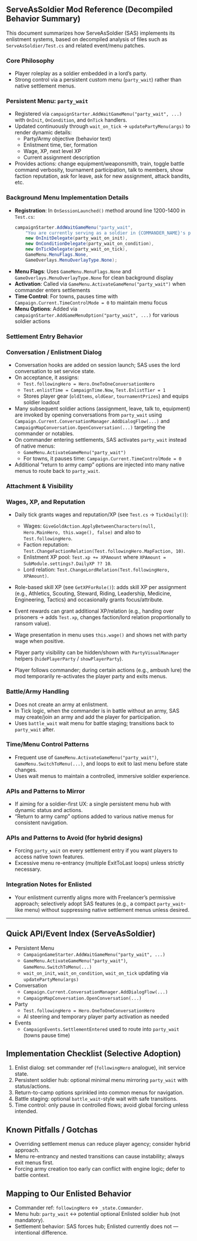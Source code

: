 ## ServeAsSoldier Mod Reference (Decompiled Behavior Summary)

This document summarizes how ServeAsSoldier (SAS) implements its enlistment systems, based on decompiled analysis of files such as `ServeAsSoldier/Test.cs` and related event/menu patches.

### Core Philosophy
- Player roleplay as a soldier embedded in a lord’s party.
- Strong control via a persistent custom menu (`party_wait`) rather than native settlement menus.

### Persistent Menu: `party_wait`
- Registered via `campaignStarter.AddWaitGameMenu("party_wait", ...)` with `OnInit`, `OnCondition`, and `OnTick` handlers.
- Updated continuously through `wait_on_tick` → `updatePartyMenu(args)` to render dynamic details:
  - Party/Army objective (behavior text)
  - Enlistment time, tier, formation
  - Wage, XP, next level XP
  - Current assignment description
- Provides actions: change equipment/weaponsmith, train, toggle battle command verbosity, tournament participation, talk to members, show faction reputation, ask for leave, ask for new assignment, attack bandits, etc.

### Background Menu Implementation Details
- **Registration**: In `OnSessionLaunched()` method around line 1200-1400 in `Test.cs`:
  ```csharp
  campaignStarter.AddWaitGameMenu("party_wait", 
      "You are currently serving as a soldier in {COMMANDER_NAME}'s party...",
      new OnInitDelegate(party_wait_on_init),
      new OnConditionDelegate(party_wait_on_condition),
      new OnTickDelegate(party_wait_on_tick),
      GameMenu.MenuFlags.None,
      GameOverlays.MenuOverlayType.None);
  ```
- **Menu Flags**: Uses `GameMenu.MenuFlags.None` and `GameOverlays.MenuOverlayType.None` for clean background display
- **Activation**: Called via `GameMenu.ActivateGameMenu("party_wait")` when commander enters settlements
- **Time Control**: For towns, pauses time with `Campaign.Current.TimeControlMode = 0` to maintain menu focus
- **Menu Options**: Added via `campaignStarter.AddGameMenuOption("party_wait", ...)` for various soldier actions

### Settlement Entry Behavior
### Conversation / Enlistment Dialog
- Conversation hooks are added on session launch; SAS uses the lord conversation to set service state.
- On acceptance, it assigns:
  - `Test.followingHero = Hero.OneToOneConversationHero`
  - `Test.enlistTime = CampaignTime.Now`, `Test.EnlistTier = 1`
  - Stores player gear (`oldItems`, `oldGear`, `tournamentPrizes`) and equips soldier loadout
- Many subsequent soldier actions (assignment, leave, talk to, equipment) are invoked by opening conversations from `party_wait` using `Campaign.Current.ConversationManager.AddDialogFlow(...)` and `CampaignMapConversation.OpenConversation(...)` targeting the commander or notables.
- On commander entering settlements, SAS activates `party_wait` instead of native menus:
  - `GameMenu.ActivateGameMenu("party_wait")`
  - For towns, it pauses time: `Campaign.Current.TimeControlMode = 0`
- Additional “return to army camp” options are injected into many native menus to route back to `party_wait`.

### Attachment & Visibility
### Wages, XP, and Reputation
- Daily tick grants wages and reputation/XP (see `Test.cs` → `TickDaily()`):
  - Wages: `GiveGoldAction.ApplyBetweenCharacters(null, Hero.MainHero, this.wage(), false)` and also to `Test.followingHero`.
  - Faction reputation: `Test.ChangeFactionRelation(Test.followingHero.MapFaction, 10)`.
  - Enlistment XP pool: `Test.xp += XPAmount` where `XPAmount = SubModule.settings?.DailyXP ?? 10`.
  - Lord relation: `Test.ChangeLordRelation(Test.followingHero, XPAmount)`.
- Role-based skill XP (see `GetXPForRole()`): adds skill XP per assignment (e.g., Athletics, Scouting, Steward, Riding, Leadership, Medicine, Engineering, Tactics) and occasionally grants focus/attribute.
- Event rewards can grant additional XP/relation (e.g., handing over prisoners → adds `Test.xp`, changes faction/lord relation proportionally to ransom value).
- Wage presentation in menu uses `this.wage()` and shows net with party wage when positive.

- Player party visibility can be hidden/shown with `PartyVisualManager` helpers (`hidePlayerParty` / `showPlayerParty`).
- Player follows commander; during certain actions (e.g., ambush lure) the mod temporarily re-activates the player party and exits menus.

### Battle/Army Handling
- Does not create an army at enlistment.
- In Tick logic, when the commander is in battle without an army, SAS may create/join an army and add the player for participation.
- Uses `battle_wait` wait menu for battle staging; transitions back to `party_wait` after.

### Time/Menu Control Patterns
- Frequent use of `GameMenu.ActivateGameMenu("party_wait")`, `GameMenu.SwitchToMenu(...)`, and loops to exit to last menu before state changes.
- Uses wait menus to maintain a controlled, immersive soldier experience.

### APIs and Patterns to Mirror
- If aiming for a soldier-first UX: a single persistent menu hub with dynamic status and actions.
- “Return to army camp” options added to various native menus for consistent navigation.

### APIs and Patterns to Avoid (for hybrid designs)
- Forcing `party_wait` on every settlement entry if you want players to access native town features.
- Excessive menu re-entrancy (multiple ExitToLast loops) unless strictly necessary.

### Integration Notes for Enlisted
- Your enlistment currently aligns more with Freelancer’s permissive approach; selectively adopt SAS features (e.g., a compact `party_wait`-like menu) without suppressing native settlement menus unless desired.

---

## Quick API/Event Index (ServeAsSoldier)
- Persistent Menu
  - `CampaignGameStarter.AddWaitGameMenu("party_wait", ...)`
  - `GameMenu.ActivateGameMenu("party_wait")`, `GameMenu.SwitchToMenu(...)`
  - `wait_on_init`, `wait_on_condition`, `wait_on_tick` updating via `updatePartyMenu(args)`
- Conversation
  - `Campaign.Current.ConversationManager.AddDialogFlow(...)`
  - `CampaignMapConversation.OpenConversation(...)`
- Party
  - `Test.followingHero = Hero.OneToOneConversationHero`
  - AI steering and temporary player party activation as needed
- Events
  - `CampaignEvents.SettlementEntered` used to route into `party_wait` (towns pause time)

## Implementation Checklist (Selective Adoption)
1) Enlist dialog: set commander ref (`followingHero` analogue), init service state.
2) Persistent soldier hub: optional minimal menu mirroring `party_wait` with status/actions.
3) Return-to-camp options sprinkled into common menus for navigation.
4) Battle staging: optional `battle_wait`-style wait with safe transitions.
5) Time control: only pause in controlled flows; avoid global forcing unless intended.

## Known Pitfalls / Gotchas
- Overriding settlement menus can reduce player agency; consider hybrid approach.
- Menu re-entrancy and nested transitions can cause instability; always exit menus first.
- Forcing army creation too early can conflict with engine logic; defer to battle context.

## Mapping to Our Enlisted Behavior
- Commander ref: `followingHero` ↔ `_state.Commander`.
- Menu hub: `party_wait` ↔ potential optional Enlisted soldier hub (not mandatory).
- Settlement behavior: SAS forces hub; Enlisted currently does not — intentional difference.


